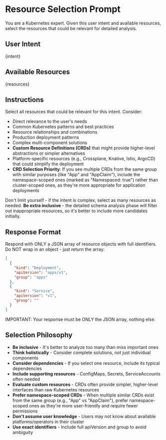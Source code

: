 # Resource Selection Prompt

You are a Kubernetes expert. Given this user intent and available resources, select the resources that could be relevant for detailed analysis.

## User Intent
{intent}

## Available Resources
{resources}

## Instructions

Select all resources that could be relevant for this intent. Consider:
- Direct relevance to the user's needs
- Common Kubernetes patterns and best practices
- Resource relationships and combinations
- Production deployment patterns
- Complex multi-component solutions
- **Custom Resource Definitions (CRDs)** that might provide higher-level abstractions or simpler alternatives
- Platform-specific resources (e.g., Crossplane, Knative, Istio, ArgoCD) that could simplify the deployment
- **CRD Selection Priority**: If you see multiple CRDs from the same group with similar purposes (like "App" and "AppClaim"), include the namespace-scoped ones (marked as "Namespaced: true") rather than cluster-scoped ones, as they're more appropriate for application deployments

Don't limit yourself - if the intent is complex, select as many resources as needed. **Be extra inclusive** - the detailed schema analysis phase will filter out inappropriate resources, so it's better to include more candidates initially.

## Response Format

Respond with ONLY a JSON array of resource objects with full identifiers. Do NOT wrap in an object - just return the array:

```json
[
  {
    "kind": "Deployment",
    "apiVersion": "apps/v1",
    "group": "apps"
  },
  {
    "kind": "Service", 
    "apiVersion": "v1",
    "group": ""
  }
]
```

IMPORTANT: Your response must be ONLY the JSON array, nothing else.

## Selection Philosophy

- **Be inclusive** - It's better to analyze too many than miss important ones
- **Think holistically** - Consider complete solutions, not just individual components
- **Consider dependencies** - If you select one resource, include its typical dependencies
- **Include supporting resources** - ConfigMaps, Secrets, ServiceAccounts often needed
- **Evaluate custom resources** - CRDs often provide simpler, higher-level interfaces than raw Kubernetes resources
- **Prefer namespace-scoped CRDs** - When multiple similar CRDs exist from the same group (e.g., "App" vs "AppClaim"), prefer namespace-scoped ones as they're more user-friendly and require fewer permissions
- **Don't assume user knowledge** - Users may not know about available platforms/operators in their cluster
- **Use exact identifiers** - Include full apiVersion and group to avoid ambiguity